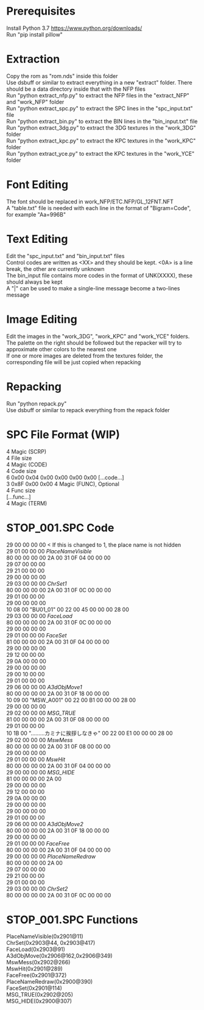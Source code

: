 # Prerequisites
Install Python 3.7 https://www.python.org/downloads/  
Run "pip install pillow"  
# Extraction
Copy the rom as "rom.nds" inside this folder  
Use dsbuff or similar to extract everything in a new "extract" folder. There should be a data directory inside that with the NFP files  
Run "python extract_nfp.py" to extract the NFP files in the "extract_NFP" and "work_NFP" folder  
Run "python extract_spc.py" to extract the SPC lines in the "spc_input.txt" file  
Run "python extract_bin.py" to extract the BIN lines in the "bin_input.txt" file  
Run "python extract_3dg.py" to extract the 3DG textures in the "work_3DG" folder  
Run "python extract_kpc.py" to extract the KPC textures in the "work_KPC" folder  
Run "python extract_yce.py" to extract the KPC textures in the "work_YCE" folder  
# Font Editing
The font should be replaced in work_NFP/ETC.NFP/GL_12FNT.NFT  
A "table.txt" file is needed with each line in the format of "Bigram=Code", for example "Aa=996B"  
# Text Editing
Edit the "spc_input.txt" and "bin_input.txt" files  
Control codes are written as &lt;XX&gt; and they should be kept. &lt;0A&gt; is a line break, the other are currently unknown  
The bin_input file contains more codes in the format of UNK(XXXX), these should always be kept  
A "|" can be used to make a single-line message become a two-lines message  
# Image Editing
Edit the images in the "work_3DG", "work_KPC" and "work_YCE" folders. The palette on the right should be followed but the repacker will try to approximate other colors to the nearest one  
If one or more images are deleted from the textures folder, the corresponding file will be just copied when repacking  
# Repacking
Run "python repack.py"  
Use dsbuff or similar to repack everything from the repack folder  
# SPC File Format (WIP)
4 Magic (SCRP)  
4 File size  
4 Magic (CODE)  
4 Code size  
6 0x00 0x04 0x00 0x00 0x00 0x00
[...code...]  
3 0x8F 0x00 0x00
4 Magic (FUNC), Optional  
4 Func size  
[...func...]  
4 Magic (TERM)  
# STOP_001.SPC Code
29 00 00 00 00 < If this is changed to 1, the place name is not hidden  
29 01 00 00 00 *PlaceNameVisible*  
80 00 00 00 00 2A 00 31 0F 04 00 00 00  
29 07 00 00 00  
29 21 00 00 00  
29 00 00 00 00  
29 03 00 00 00 *ChrSet1*  
80 00 00 00 00 2A 00 31 0F 0C 00 00 00  
29 01 00 00 00  
29 00 00 00 00  
10 08 00 "BU01_01" 00 22 00 45 00 00 00 28 00  
29 03 00 00 00 *FaceLoad*  
80 00 00 00 00 2A 00 31 0F 0C 00 00 00  
29 00 00 00 00  
29 01 00 00 00 *FaceSet*  
81 00 00 00 00 2A 00 31 0F 04 00 00 00  
29 00 00 00 00  
29 12 00 00 00  
29 0A 00 00 00  
29 00 00 00 00  
29 00 10 00 00  
29 01 00 00 00  
29 06 00 00 00 *A3dObjMove1*  
80 00 00 00 00 2A 00 31 0F 18 00 00 00  
10 09 00 "MSW_A001" 00 22 00 B1 00 00 00 28 00  
29 00 00 00 00  
29 02 00 00 00 *MSG_TRUE*  
81 00 00 00 00 2A 00 31 0F 08 00 00 00  
29 01 00 00 00  
10 1B 00 "………カミナに挨拶しなきゃ" 00 22 00 E1 00 00 00 28 00  
29 02 00 00 00 *MswMess*  
80 00 00 00 00 2A 00 31 0F 08 00 00 00  
29 00 00 00 00  
29 01 00 00 00 *MswHit*  
80 00 00 00 00 2A 00 31 0F 04 00 00 00  
29 00 00 00 00 *MSG_HIDE*  
81 00 00 00 00 2A 00  
29 00 00 00 00  
29 12 00 00 00  
29 0A 00 00 00  
29 00 00 00 00  
29 00 00 00 00  
29 01 00 00 00  
29 06 00 00 00 *A3dObjMove2*  
80 00 00 00 00 2A 00 31 0F 18 00 00 00  
29 00 00 00 00  
29 01 00 00 00 *FaceFree*  
80 00 00 00 00 2A 00 31 0F 04 00 00 00  
29 00 00 00 00 *PlaceNameRedraw*  
80 00 00 00 00 2A 00  
29 07 00 00 00  
29 21 00 00 00  
29 01 00 00 00  
29 03 00 00 00 *ChrSet2*  
80 00 00 00 00 2A 00 31 0F 0C 00 00 00  
# STOP_001.SPC Functions
PlaceNameVisible(0x2901@11)  
ChrSet(0x2903@44, 0x2903@417)  
FaceLoad(0x2903@91)  
A3dObjMove(0x2906@162,0x2906@349)  
MswMess(0x2902@266)  
MswHit(0x2901@289)  
FaceFree(0x2901@372)  
PlaceNameRedraw(0x2900@390)  
FaceSet(0x2901@114)  
MSG_TRUE(0x2902@205)  
MSG_HIDE(0x2900@307)  
